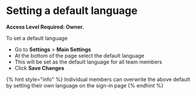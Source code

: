 # Setting a default language

**Access Level Required: Owner.**

To set a default language

* Go to **Settings** &gt; **Main Settings**
* At the bottom of the page select the default language
* This will be set as the default language for all team members
* Click **Save Changes**

{% hint style="info" %}
Individual members can overwrite the above default by setting their own language on the sign-in page
{% endhint %}

